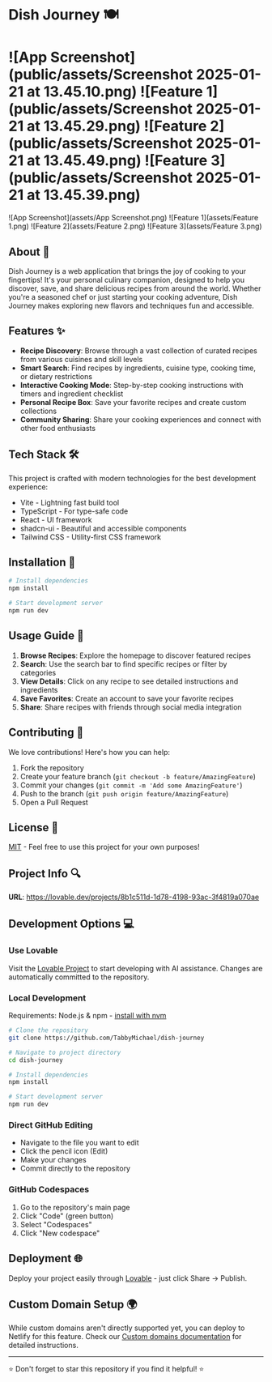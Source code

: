 # Dish Journey 🍽️


![App Screenshot](public/assets/Screenshot 2025-01-21 at 13.45.10.png)
![Feature 1](public/assets/Screenshot 2025-01-21 at 13.45.29.png)
![Feature 2](public/assets/Screenshot 2025-01-21 at 13.45.49.png)
![Feature 3](public/assets/Screenshot 2025-01-21 at 13.45.39.png)
=======
![App Screenshot](assets/App Screenshot.png)
![Feature 1](assets/Feature 1.png)
![Feature 2](assets/Feature 2.png)
![Feature 3](assets/Feature 3.png)


## About 📖
Dish Journey is a web application that brings the joy of cooking to your fingertips! It's your personal culinary companion, designed to help you discover, save, and share delicious recipes from around the world. Whether you're a seasoned chef or just starting your cooking adventure, Dish Journey makes exploring new flavors and techniques fun and accessible.

## Features ✨
- **Recipe Discovery**: Browse through a vast collection of curated recipes from various cuisines and skill levels
- **Smart Search**: Find recipes by ingredients, cuisine type, cooking time, or dietary restrictions
- **Interactive Cooking Mode**: Step-by-step cooking instructions with timers and ingredient checklist
- **Personal Recipe Box**: Save your favorite recipes and create custom collections
- **Community Sharing**: Share your cooking experiences and connect with other food enthusiasts

## Tech Stack 🛠️
This project is crafted with modern technologies for the best development experience:

- Vite - Lightning fast build tool
- TypeScript - For type-safe code
- React - UI framework
- shadcn-ui - Beautiful and accessible components
- Tailwind CSS - Utility-first CSS framework

## Installation 🚀

```bash
# Install dependencies
npm install

# Start development server
npm run dev
```

## Usage Guide 📱
1. **Browse Recipes**: Explore the homepage to discover featured recipes
2. **Search**: Use the search bar to find specific recipes or filter by categories
3. **View Details**: Click on any recipe to see detailed instructions and ingredients
4. **Save Favorites**: Create an account to save your favorite recipes
5. **Share**: Share recipes with friends through social media integration

## Contributing 🤝
We love contributions! Here's how you can help:

1. Fork the repository
2. Create your feature branch (`git checkout -b feature/AmazingFeature`)
3. Commit your changes (`git commit -m 'Add some AmazingFeature'`)
4. Push to the branch (`git push origin feature/AmazingFeature`)
5. Open a Pull Request

## License 📄
[MIT](https://choosealicense.com/licenses/mit/) - Feel free to use this project for your own purposes!

## Project Info 🔍
**URL**: https://lovable.dev/projects/8b1c511d-1d78-4198-93ac-3f4819a070ae

## Development Options 💻

### Use Lovable
Visit the [Lovable Project](https://lovable.dev/projects/8b1c511d-1d78-4198-93ac-3f4819a070ae) to start developing with AI assistance. Changes are automatically committed to the repository.

### Local Development
Requirements: Node.js & npm - [install with nvm](https://github.com/nvm-sh/nvm#installing-and-updating)

```sh
# Clone the repository
git clone https://github.com/TabbyMichael/dish-journey

# Navigate to project directory
cd dish-journey

# Install dependencies
npm install

# Start development server
npm run dev
```

### Direct GitHub Editing
- Navigate to the file you want to edit
- Click the pencil icon (Edit)
- Make your changes
- Commit directly to the repository

### GitHub Codespaces
1. Go to the repository's main page
2. Click "Code" (green button)
3. Select "Codespaces"
4. Click "New codespace"

## Deployment 🌐
Deploy your project easily through [Lovable](https://lovable.dev/projects/8b1c511d-1d78-4198-93ac-3f4819a070ae) - just click Share -> Publish.

## Custom Domain Setup 🌍
While custom domains aren't directly supported yet, you can deploy to Netlify for this feature. Check our [Custom domains documentation](https://docs.lovable.dev/tips-tricks/custom-domain/) for detailed instructions.

---

⭐ Don't forget to star this repository if you find it helpful! ⭐
